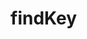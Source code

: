 # findKey

<!-- TODO-START
TODO: Fill short description here.

## Type signature

TODO: Fill type signature down below.

```
any ⇒ any
```

## Examples

TODO: List at least one example down below.

```javascript
findKey(); // ⇒ TODO
```

## Questions

TODO: List questions that may this function answers.
TODO-END -->
